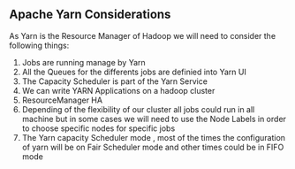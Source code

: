 ## Apache Yarn Considerations ##
As Yarn is the Resource Manager of Hadoop we will need to consider the following things:
  
  1. Jobs are running manage by Yarn
  2. All the Queues for the differents jobs are definied into Yarn UI
  3. The Capacity Scheduler is part of the Yarn Service
  4. We can write YARN Applications on a hadoop cluster
  5. ResourceManager HA
  6. Depending of the flexibility of our cluster all jobs could run in all machine but in some cases we will need to use the Node Labels in order to choose specific nodes for specific jobs
  7. The Yarn capacity Scheduler mode , most of the times the configuration of yarn will be on Fair Scheduler mode and other times could be in FIFO mode

